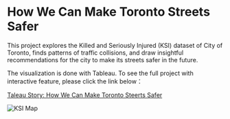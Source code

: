 # How We Can Make Toronto Streets Safer

This project explores the Killed and Seriously Injured (KSI) dataset of City of Toronto, finds patterns of traffic collisions, and draw insightful recommendations for the city to make its streets safer in the future.

The visualization is done with Tableau. To see the full project with interactive feature, please click the link below：

[Taleau Story: How We Can Make Toronto Steerts Safer](https://public.tableau.com/shared/2Q4WWFPH3?:display_count=yes&:origin=viz_share_link)

![KSI Map](https://user-images.githubusercontent.com/46429585/63954222-56765e00-cab5-11e9-8a05-8b786e60a1f5.JPG)




